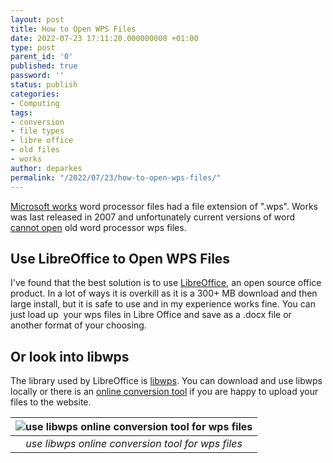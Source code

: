 ```yaml
---
layout: post
title: How to Open WPS Files
date: 2022-07-23 17:11:20.000000000 +01:00
type: post
parent_id: '0'
published: true
password: ''
status: publish
categories:
- Computing
tags:
- conversion
- file types
- libre office
- old files
- works
author: deparkes
permalink: "/2022/07/23/how-to-open-wps-files/"
---
```

<a href="https://en.wikipedia.org/wiki/Microsoft_Works">Microsoft works</a> word processor files had a file extension of ".wps". Works was last released in 2007 and unfortunately current versions of word <a href="https://en.wikipedia.org/wiki/Microsoft_Works#File_format_compatibility_and_other_issues">cannot open</a> old word processor wps files.
<h2>Use LibreOffice to Open WPS Files</h2>
I've found that the best solution is to use <a href="https://www.libreoffice.org/">LibreOffice</a>, an open source office product. In a lot of ways it is overkill as it is a 300+ MB download and then large install, but it is safe to use and in my experience works fine.
You can just load up  your wps files in Libre Office and save as a .docx file or another format of your choosing.
<h2>Or look into libwps</h2>
The library used by LibreOffice is <a href="https://sourceforge.net/p/libwps/wiki/Home/">libwps</a>. You can download and use libwps locally or there is an <a href="https://libwps.sourceforge.net/convertWPS.html">online conversion tool</a> if you are happy to upload your files to the website.

| ![use libwps online conversion tool for wps files]({{site.baseurl}}/assets/2022/07/libwps_online_tool.png) |
|:--:|
| *use libwps online conversion tool for wps files* |

